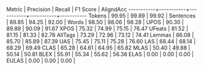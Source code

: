 Metric     | Precision |    Recall |  F1 Score | AligndAcc
-----------+-----------+-----------+-----------+-----------
Tokens     |     99.95 |     99.89 |     99.92 |
Sentences  |     89.85 |     94.25 |     92.00 |
Words      |     98.50 |     98.06 |     98.28 |
UPOS       |     90.30 |     89.89 |     90.09 |     91.67
XPOS       |     75.32 |     74.99 |     75.15 |     76.47
UFeats     |     81.52 |     81.15 |     81.33 |     82.76
AllTags    |     73.29 |     72.96 |     73.12 |     74.41
Lemmas     |     86.08 |     85.70 |     85.89 |     87.39
UAS        |     75.45 |     75.11 |     75.28 |     76.60
LAS        |     68.44 |     68.14 |     68.29 |     69.49
CLAS       |     65.28 |     64.61 |     64.95 |     65.82
MLAS       |     50.40 |     49.88 |     50.14 |     50.81
BLEX       |     55.91 |     55.34 |     55.62 |     56.38
ELAS       |      0.00 |      0.00 |      0.00 |
EULAS      |      0.00 |      0.00 |      0.00 |
